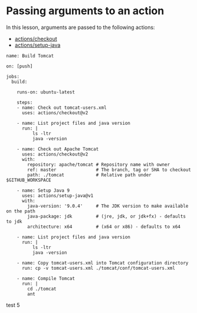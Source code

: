 # Passing arguments to an action

In this lesson, arguments are passed to the following actions:

- [actions/checkout](https://github.com/actions/checkout)
- [actions/setup-java](https://github.com/actions/setup-java)

```
name: Build Tomcat

on: [push]

jobs:
  build:

    runs-on: ubuntu-latest

    steps:
    - name: Check out tomcat-users.xml
      uses: actions/checkout@v2

    - name: List project files and java version
      run: |
          ls -ltr
          java -version

    - name: Check out Apache Tomcat
      uses: actions/checkout@v2
      with:
        repository: apache/tomcat # Repository name with owner
        ref: master               # The branch, tag or SHA to checkout
        path: ./tomcat            # Relative path under $GITHUB_WORKSPACE

    - name: Setup Java 9
      uses: actions/setup-java@v1
      with:
        java-version: '9.0.4'     # The JDK version to make available on the path
        java-package: jdk         # (jre, jdk, or jdk+fx) - defaults to jdk
        architecture: x64         # (x64 or x86) - defaults to x64

    - name: List project files and java version
      run: |
          ls -ltr
          java -version

    - name: Copy tomcat-users.xml into Tomcat configuration directory
      run: cp -v tomcat-users.xml ./tomcat/conf/tomcat-users.xml

    - name: Compile Tomcat
      run: |
        cd ./tomcat
        ant
```
test 5

